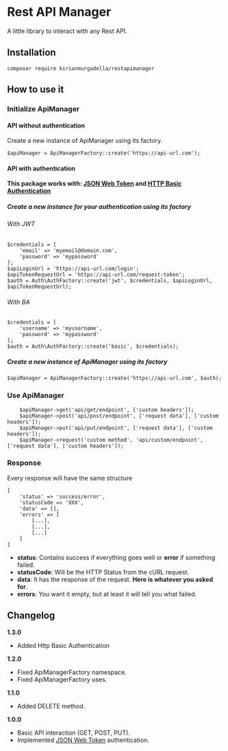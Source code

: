 # Rest API Manager
A little library to interact with any Rest API.

## Installation

```
composer require kirianmurgadella/restapimanager
```

## How to use it

### Initialize ApiManager

#### API without authentication

Create a new instance of ApiManager using its factory.

```
$apiManager = ApiManagerFactory::create('https://api-url.com');
```



#### API with authentication

**This package works with: [JSON Web Token](https://es.wikipedia.org/wiki/JSON_Web_Token) and [HTTP Basic Authentication](https://en.wikipedia.org/wiki/Basic_access_authentication)**

##### Create a new instance for your authentication using its factory
###### With JWT

```
$credentials = [
    'email' => 'myemail@domain.com',
    'password' => 'mypassword'
];
$apiLoginUrl = 'https://api-url.com/login';
$apiTokenRequestUrl = 'https://api-url.com/request-token';
$auth = Auth\AuthFactory::create('jwt', $credentials, $apiLoginUrl, $apiTokenRequestUrl);
```

###### With BA

```
$credentials = [
    'username' => 'myusername',
    'password' => 'mypassword'
];
$auth = Auth\AuthFactory::create('basic', $credentials);
```

##### Create a new instance of ApiManager using its factory

```
$apiManager = ApiManagerFactory::create('https://api-url.com', $auth);
```

### Use ApiManager

```
    $apiManager->get('api/get/endpoint', ['custom headers']);
    $apiManager->post('api/post/endpoint', ['request data'], ['custom headers']);
    $apiManager->put('api/put/endpoint', ['request data'], ['custom headers']);
    $apiManager->request('custom method', 'api/custom/endpoint', ['request data'], ['custom headers']);
```

### Response
Every response will have the same structure
```
[
    'status' => 'success/error',
    'statusCode => 'XXX',
    'data' => [],
    'errors' => [
        [...],
        [...],
        [...]
    ]
]
```
* **status**: Contains success if everything goes well or **error** if something failed.
* **statusCode**: Will be the HTTP Status from the cURL request.
* **data**: It has the response of the request. **Here is whatever you asked for**.
* **errors**: You want it empty, but at least it will tell you what failed.

## Changelog

**1.3.0**

* Added Http Basic Authentication

**1.2.0**

* Fixed ApiManagerFactory namespace.
* Fixed ApiManagerFactory uses.

**1.1.0**

* Added DELETE method.

**1.0.0**

* Basic API interaction (GET, POST, PUT).
* Implemented [JSON Web Token](https://es.wikipedia.org/wiki/JSON_Web_Token) authentication.
